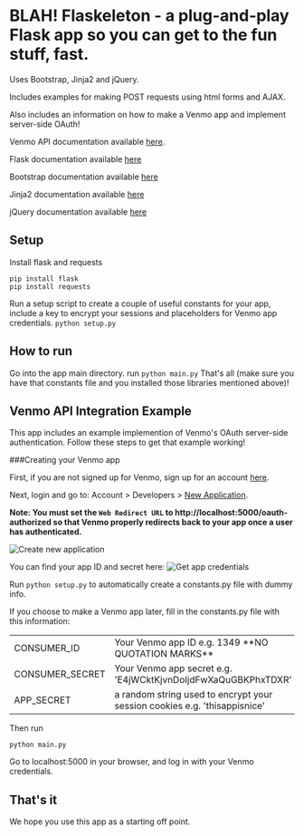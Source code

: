 BLAH! Flaskeleton - a plug-and-play Flask app so you can get to the fun stuff, fast.
===============================================================================

Uses Bootstrap, Jinja2 and jQuery.

Includes examples for making POST requests using html forms and AJAX.

Also includes an information on how to make a Venmo app and implement server-side OAuth!

Venmo API documentation available [here](http://venmo.com/api).

Flask documentation available [here](http://flask.pocoo.org/)

Bootstrap documentation available [here](http://getbootstrap.com/)

Jinja2 documentation available [here](http://jinja.pocoo.org/docs/)

jQuery documentation available [here](http://jquery.com/)

Setup
-----------

Install flask and requests

    pip install flask
    pip install requests

Run a setup script to create a couple of useful constants for your app, include a key to encrypt your sessions
and placeholders for Venmo app credentials.
`python setup.py`

How to run
-----------
Go into the app main directory.
run `python main.py`
That's all (make sure you have that constants file and you installed those libraries mentioned above)!

Venmo API Integration Example
-----------------------------
This app includes an example implemention of Venmo's OAuth server-side authentication. Follow these steps to get that example working!

###Creating your Venmo app

First, if you are not signed up for Venmo, sign up for an account [here](https://venmo.com/signup).

Next, login and go to: Account > Developers > [New Application](https://venmo.com/account/app/new).

**Note: You must set the `Web Redirect URL` to http://localhost:5000/oauth-authorized so that Venmo properly redirects back to your app once a user has authenticated.**

![Create new application](https://dl.dropbox.com/u/800/Captured/GbalC.png)

You can find your app ID and secret here:
![Get app credentials](https://dl.dropboxusercontent.com/s/9gysjwne1u321fa/ExampleOAuthFlaskAppCredentials.png)

Run `python setup.py` to automatically create a constants.py file with dummy info.

If you choose to make a Venmo app later, fill in the constants.py file with this information:
<table>
    <tr>
    <td> CONSUMER_ID </td>
    <td> Your Venmo app ID e.g. 1349 **NO QUOTATION MARKS** </td>
    </tr>
    <tr>
    <td> CONSUMER_SECRET </td>
    <td> Your Venmo app secret e.g. 'E4jWCktKjvnDoIjdFwXaQuGBKPhxTDXR' </td>
    </tr>
    <tr>
    <td> APP_SECRET </td>
    <td> a random string used to encrypt your session cookies e.g. 'thisappisnice' </td>
</table>

Then run

    python main.py

Go to localhost:5000 in your browser, and log in with your Venmo credentials.

That's it
----------
We hope you use this app as a starting off point.
